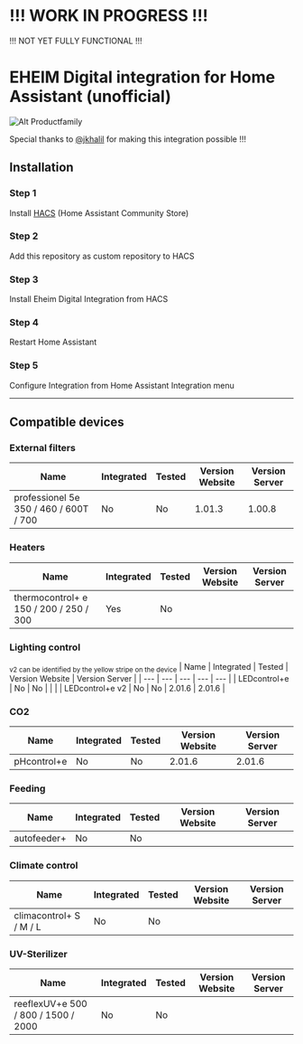 # !!! WORK IN PROGRESS !!!
!!! NOT YET FULLY FUNCTIONAL !!!


# EHEIM Digital integration for Home Assistant (unofficial) 

![Alt Productfamily](https://eheim.com/media/image/2d/b5/2c/EHEIM-digital_banner-collage-alle-produkte_1980x1100.jpg)

Special thanks to [@jkhalil](https://github.com/jkhalil) for making this integration possible !!!


## Installation

### Step 1
Install [HACS](https://github.com/custom-components/hacs) (Home Assistant Community Store)

### Step 2
Add this repository as custom repository to HACS

### Step 3
Install Eheim Digital Integration from HACS 

### Step 4
Restart Home Assistant

### Step 5
Configure Integration from Home Assistant Integration menu

--------------------------


## Compatible devices
### External filters
| Name | Integrated | Tested | Version Website | Version Server |
| --- | --- | --- | --- | --- |
| professionel 5e 350 / 460 / 600T / 700 | No | No | 1.01.3 | 1.00.8 |

### Heaters
| Name | Integrated | Tested | Version Website | Version Server |
| --- | --- | --- | --- | --- |
| thermocontrol+ e 150 / 200 / 250 / 300 | Yes | No | | |

### Lighting control
<sub>v2 can be identified by the yellow stripe on the device</sub>
| Name | Integrated | Tested | Version Website | Version Server |
| --- | --- | --- | --- | --- |
| LEDcontrol+e | No | No | | |
| LEDcontrol+e v2 | No | No | 2.01.6 | 2.01.6 |


### CO2
| Name | Integrated | Tested | Version Website | Version Server |
| --- | --- | --- | --- | --- |
| pHcontrol+e | No | No | 2.01.6 | 2.01.6 |

### Feeding
| Name | Integrated | Tested | Version Website | Version Server |
| --- | --- | --- | --- | --- |
| autofeeder+ | No | No | | |

### Climate control 
| Name | Integrated | Tested | Version Website | Version Server |
| --- | --- | --- | --- | --- |
| climacontrol+ S / M / L | No | No | | |

### UV-Sterilizer
| Name | Integrated | Tested | Version Website | Version Server |
| --- | --- | --- | --- | --- |
| reeflexUV+e 500 / 800 / 1500 / 2000 | No | No | | |
